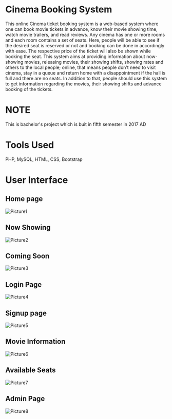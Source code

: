 
# Cinema Booking System
This online Cinema ticket booking system is a web-based system where one can 
book movie tickets in advance, know their movie showing time, watch movie trailers, and 
read reviews. Any cinema has one or more rooms and each room contains a set of seats. Here, 
people will be able to see if the desired seat is reserved or not and booking can be done in
accordingly with ease. The respective price of the ticket will also be shown while booking the 
seat. This system aims at providing information about now-showing movies, releasing 
movies, their showing shifts, showing rates and others to the local people; online, that means 
people don’t need to visit cinema, stay in a queue and return home with a disappointment if 
the hall is full and there are no seats. In addition to that, people should use this system to get 
information regarding the movies, their showing shifts and advance booking of the tickets.

# NOTE
This is bachelor's project which is buit in fifth semester in 2017 AD

# Tools Used
PHP, MySQL, HTML, CSS, Bootstrap

# User Interface

## Home page
![Picture1](https://user-images.githubusercontent.com/30067218/128339069-97dcc94e-766d-4ddf-998f-eeb79743cacd.jpg)

## Now Showing
![Picture2](https://user-images.githubusercontent.com/30067218/128340911-8f95e0c0-a2e7-43a3-82e7-c1e514099f1a.jpg)

## Coming Soon
![Picture3](https://user-images.githubusercontent.com/30067218/128340919-1f20ba00-ed96-4166-8424-55258a1ef1c4.jpg)

## Login Page
![Picture4](https://user-images.githubusercontent.com/30067218/128340933-e5b241b1-2faa-4300-b032-ff5fc1f8a02d.jpg)

## Signup page
![Picture5](https://user-images.githubusercontent.com/30067218/128340962-960f06c8-fa02-4eb1-a6ca-4242aab5256a.png)

## Movie Information
![Picture6](https://user-images.githubusercontent.com/30067218/128340973-c197cfdc-94a0-4097-9fea-4662db54743e.jpg)

## Available Seats
![Picture7](https://user-images.githubusercontent.com/30067218/128340999-0b409dfe-19dd-4964-86a1-0fe632d36ce0.jpg)

## Admin Page
![Picture8](https://user-images.githubusercontent.com/30067218/128341008-6d9461e6-fb07-43b8-946c-1432f55a5fb5.jpg)
